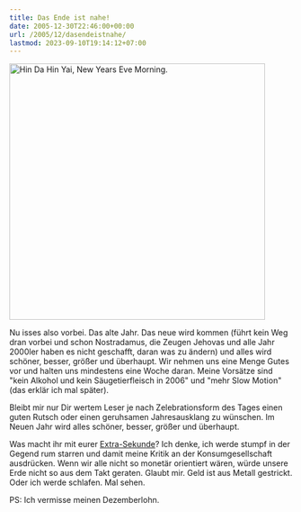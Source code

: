 ```yaml
---
title: Das Ende ist nahe!
date: 2005-12-30T22:46:00+00:00
url: /2005/12/dasendeistnahe/
lastmod: 2023-09-10T19:14:12+07:00
---
```

[<img width="455" src="//static.flickr.com/42/79628578_8368acd571.jpg" alt="Hin Da Hin Yai, New Years Eve Morning." />][1]

Nu isses also vorbei. Das alte Jahr. Das neue wird kommen (führt kein Weg dran vorbei und schon Nostradamus, die Zeugen Jehovas und alle Jahr 2000ler haben es nicht geschafft, daran was zu ändern) und alles wird schöner, besser, größer und überhaupt. Wir nehmen uns eine Menge Gutes vor und halten uns mindestens eine Woche daran. Meine Vorsätze sind "kein Alkohol und kein Säugetierfleisch in 2006" und "mehr Slow Motion" (das erklär ich mal später).

Bleibt mir nur Dir wertem Leser je nach Zelebrationsform des Tages einen guten Rutsch oder einen geruhsamen Jahresausklang zu wünschen. Im Neuen Jahr wird alles schöner, besser, größer und überhaupt.

Was macht ihr mit eurer [Extra-Sekunde][2]? Ich denke, ich werde stumpf in der Gegend rum starren und damit meine Kritik an der Konsumgesellschaft ausdrücken. Wenn wir alle nicht so monetär orientiert wären, würde unsere Erde nicht so aus dem Takt geraten. Glaubt mir. Geld ist aus Metall gestrickt. Oder ich werde schlafen. Mal sehen.

PS: Ich vermisse meinen Dezemberlohn.

 [1]: http://www.flickr.com/photos/schreibblogade/79628578/ "Hin Da Hin Yai, New Years Eve Morning."
 [2]: http://www.netzeitung.de/wissenschaft/374596.html
